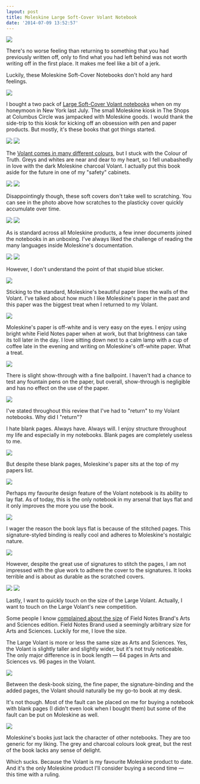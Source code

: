 ```yaml
---
layout: post
title: Moleskine Large Soft-Cover Volant Notebook
date: '2014-07-09 13:52:57'
---
```



![](/media/images/2014/Jul/P7060137.jpg)

There's no worse feeling than returning to something that you had previously written off, only to find what you had left behind was not worth writing off in the first place. It makes me feel like a bit of a jerk.

Luckily, these Moleskine Soft-Cover Notebooks don't hold any hard feelings. 

![](/media/images/2014/Jul/P7060209.jpg)

I bought a two pack of [Large Soft-Cover Volant notebooks](http://www.amazon.com/gp/product/8862933398/ref=as_li_qf_sp_asin_il_tl?ie=UTF8&camp=1789&creative=9325&creativeASIN=8862933398&linkCode=as2&tag=thenews02-20&linkId=WQABFZJ6TNESWJOX) when on my honeymoon in New York last July. The small Moleskine kiosk in The Shops at Columbus Circle was jampacked with Moleskine goods. I would thank the side-trip to this kiosk for kicking off an obsession with pen and paper products. But mostly, it's these books that got things started.

![](/media/images/2014/Jul/P7060202.jpg)
![](/media/images/2014/Jul/P7060201.jpg)

The [Volant comes in many different colours](http://shop.moleskine.com/en-us/notebooks-journals/volant/), but I stuck with the Colour of Truth. Greys and whites are near and dear to my heart, so I fell unabashedly in love with the dark Moleskine charcoal Volant. I actually put this book aside for the future in one of my "safety" cabinets.

![](/media/images/2014/Jul/P7060238.jpg)
![](/media/images/2014/Jul/P7060154.jpg)

Disappointingly though, these soft covers don't take well to scratching. You can see in the photo above how scratches to the plasticky cover quickly accumulate over time.

![](/media/images/2014/Jul/P7060217.jpg)
![](/media/images/2014/Jul/P7060224.jpg)

As is standard across all Moleskine products, a few inner documents joined the notebooks in an unboxing. I've always liked the challenge of reading the many languages inside Moleskine's documentation.

![](/media/images/2014/Jul/P7060228.jpg)
![](/media/images/2014/Jul/P7060234.jpg)

However, I don't understand the point of that stupid blue sticker.

![](/media/images/2014/Jul/P7060184.jpg)

Sticking to the standard, Moleskine's beautiful paper lines the walls of the Volant. I've talked about how much I like Moleskine's paper in the past and this paper was the biggest treat when I returned to my Volant. 

![](/media/images/2014/Jul/P7060175.jpg)

Moleskine's paper is off-white and is very easy on the eyes. I enjoy using bright white Field Notes paper when at work, but that brightness can take its toll later in the day. I love sitting down next to a calm lamp with a cup of coffee late in the evening and writing on Moleskine's off-white paper. What a treat.

![](/media/images/2014/Jul/P7060243.jpg)

There is slight show-through with a fine ballpoint. I haven't had a chance to test any fountain pens on the paper, but overall, show-through is negligible and has no effect on the use of the paper.

![](/media/images/2014/Jul/P7060147.jpg)

I've stated throughout this review that I've had to "return" to my Volant notebooks. Why did I "return"?

I hate blank pages. Always have. Always will. I enjoy structure throughout my life and especially in my notebooks. Blank pages are completely useless to me.

![](/media/images/2014/Jul/P7060252.jpg)

But despite these blank pages, Moleskine's paper sits at the top of my papers list.

![](/media/images/2014/Jul/P7060164.jpg)

Perhaps my favourite design feature of the Volant notebook is its ability to lay flat. As of today, this is the only notebook in my arsenal that lays flat and it only improves the more you use the book. 

![](/media/images/2014/Jul/P7060162.jpg)

I wager the reason the book lays flat is because of the stitched pages. This signature-styled binding is really cool and adheres to Moleskine's nostalgic nature. 

![](/media/images/2014/Jul/P7060190.jpg)

However, despite the great use of signatures to stitch the pages, I am not impressed with the glue work to adhere the cover to the signatures. It looks terrible and is about as durable as the scratched covers.

![](/media/images/2014/Jul/P7060188.jpg)
![](/media/images/2014/Jul/P7060170.jpg)

Lastly, I want to quickly touch on the size of the Large Volant. Actually, I want to touch on the Large Volant's new competition.

Some people I know [complained about the size](http://jwie.be/writing/field-notes-arts-sciences/) of Field Notes Brand's Arts and Sciences edition. Field Notes Brand used a seemingly arbitrary size for Arts and Sciences. Luckily for me, I love the size.

The Large Volant is more or less the same size as Arts and Sciences. Yes, the Volant is slightly taller and slightly wider, but it's not truly noticeable. The only major difference is in book length — 64 pages in Arts and Sciences vs. 96 pages in the Volant.

![](/media/images/2014/Jul/P7060158.jpg)

Between the desk-book sizing, the fine paper, the signature-binding and the added pages, the Volant should naturally be my go-to book at my desk.

It's not though. Most of the fault can be placed on me for buying a notebook with blank pages (I didn't even look when I bought them) but some of the fault can be put on Moleskine as well.

![](/media/images/2014/Jul/P7060211.jpg)

Moleskine's books just lack the character of other notebooks. They are too generic for my liking. The grey and charcoal colours look great, but the rest of the book lacks any sense of delight. 

Which sucks. Because the Volant is my favourite Moleskine product to date. And it's the only Moleskine product I'll consider buying a second time — this time with a ruling.